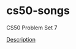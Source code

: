 # cs50-songs
CS50 Problem Set 7

[Description](https://cs50.harvard.edu/extension/2023/spring/psets/7/songs/)


